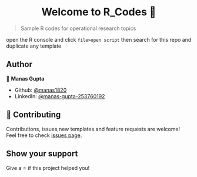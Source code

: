 <h1 align="center">Welcome to R_Codes 👋</h1>
<p>
</p>

> Sample R codes for operational research topics

open the R console and click `file>open script`
then search for this repo and duplicate any template

## Author

👤 **Manas Gupta**

- Github: [@manas1820](https://github.com/manas1820)
- LinkedIn: [@manas-gupta-253760192](https://linkedin.com/in/manas-gupta-253760192)

## 🤝 Contributing

Contributions, issues,new templates and feature requests are welcome!<br />Feel free to check [issues page](https://github.com/Manas1820/R_Codes/issues).

## Show your support

Give a ⭐️ if this project helped you!
